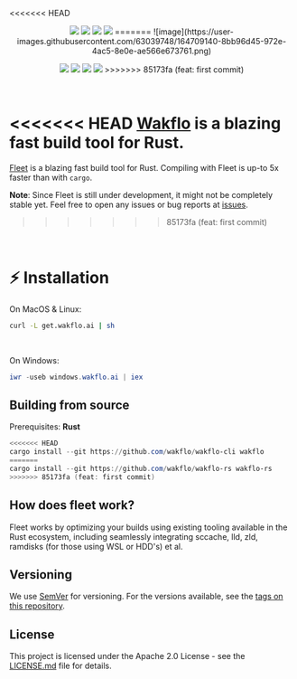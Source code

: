 <<<<<<< HEAD
<p align="center">
  <img src="https://img.shields.io/badge/version-0.0.1-green"> <img src="https://img.shields.io/github/license/wakflo/wakflo-cli?color=pink"> <img src="https://img.shields.io/tokei/lines/github/wakflo/fleet?color=white&label=lines%20of%20code"> <img src="https://img.shields.io/github/languages/top/wakflo/fleet?color=%230xfffff">
=======
![image](https://user-images.githubusercontent.com/63039748/164709140-8bb96d45-972e-4ac5-8e0e-ae566e673761.png)

<p align="center">
  <img src="https://img.shields.io/badge/version-1.0.0--beta-green"> <img src="https://img.shields.io/github/license/wakflo/fleet?color=pink"> <img src="https://img.shields.io/tokei/lines/github/wakflo/fleet?color=white&label=lines%20of%20code"> <img src="https://img.shields.io/github/languages/top/wakflo/fleet?color=%230xfffff">
>>>>>>> 85173fa (feat: first commit)
</p>

<br>


<<<<<<< HEAD
[Wakflo](https://wakflo.ai) is a blazing fast build tool for Rust.
=======
[Fleet](https://fleet.rs) is a blazing fast build tool for Rust. Compiling with Fleet is up-to 5x faster than with `cargo`.

**Note**: Since  Fleet is still under development, it might not be completely stable yet. Feel free to open any issues or bug reports at [issues](https://github.com/wakflo/fleet/issues/).

>>>>>>> 85173fa (feat: first commit)
<br>

# :zap: Installation

On MacOS & Linux:
```bash
curl -L get.wakflo.ai | sh
```
<br>

On Windows:
```powershell
iwr -useb windows.wakflo.ai | iex
```

## Building from source
Prerequisites: **Rust**
```powershell
<<<<<<< HEAD
cargo install --git https://github.com/wakflo/wakflo-cli wakflo
=======
cargo install --git https://github.com/wakflo/wakflo-rs wakflo-rs
>>>>>>> 85173fa (feat: first commit)
```


## How does fleet work?

Fleet works by optimizing your builds using existing tooling available in the Rust ecosystem, including seamlessly integrating sccache, lld, zld, ramdisks (for those using WSL or HDD's) et al.

## Versioning

We use [SemVer](http://semver.org/) for versioning. For the versions available, see the [tags on this repository](https://github.com/wakflo/fleet/tags).

## License

This project is licensed under the Apache 2.0 License - see the [LICENSE.md](LICENSE) file for details.